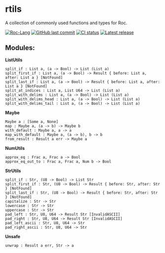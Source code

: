 # rtils
A collection of commonly used functions and types for Roc.

[![Roc-Lang][roc_badge]][roc_link]
[![GitHub last commit][last_commit_badge]][last_commit_link]
[![CI status][ci_status_badge]][ci_status_link]
[![Latest release][version_badge]][version_link]

## Modules:

__ListUtils__
```roc
split_if : List a, (a -> Bool) -> List (List a)
split_first_if : List a, (a -> Bool) -> Result { before: List a, after: List a } [NotFound]
split_last_if : List a, (a -> Bool) -> Result { before: List a, after: List a } [NotFound]
split_at_indices : List a, List U64 -> List (List a)
split_with_delims : List a, (a -> Bool) -> List (List a)
split_with_delims_head : List a, (a -> Bool) -> List (List a)
split_with_delims_tail : List a, (a -> Bool) -> List (List a)
```

__Maybe__
```roc
Maybe a : [Some a, None]
map : Maybe a, (a -> b) -> Maybe b
with_default : Maybe a, a -> a
map_with_default : Maybe a, (a -> b), b -> b
from_result : Result a err -> Maybe a
```

__NumUtils__
```roc
approx_eq : Frac a, Frac a -> Bool
approx_eq_out_to : Frac a, Frac a, Num b -> Bool
```

__StrUtils__
```roc
split_if : Str, (U8 -> Bool) -> List Str
split_first_if : Str, (U8 -> Bool) -> Result { before: Str, after: Str } [NotFound]
split_last_if : Str, (U8 -> Bool) -> Result { before: Str, after: Str } [NotFound]
capitalize : Str -> Str
lowercase : Str -> Str
uppercase : Str -> Str
pad_left : Str, U8, U64 -> Result Str [InvalidASCII]
pad_right : Str, U8, U64 -> Result Str [InvalidASCII]
pad_left_ascii : Str, U8, U64 -> Str
pad_right_ascii : Str, U8, U64 -> Str
```

__Unsafe__
```roc
unwrap : Result a err, Str -> a
```

<!-- LINKS -->
[roc_badge]: https://img.shields.io/endpoint?url=https%3A%2F%2Fpastebin.com%2Fraw%2FcFzuCCd7
[roc_link]: https://github.com/roc-lang/roc
[ci_status_badge]: https://img.shields.io/github/actions/workflow/status/imclerran/rtils/ci.yaml?logo=github&logoColor=lightgrey
[ci_status_link]: https://github.com/imclerran/rtils/actions/workflows/ci.yaml
[last_commit_badge]: https://img.shields.io/github/last-commit/imclerran/rtils?logo=git&logoColor=lightgrey
[last_commit_link]: https://github.com/imclerran/rtils/commits/main/
[version_badge]: https://img.shields.io/github/v/release/imclerran/rtils
[version_link]: https://github.com/imclerran/rtils/releases/latest


